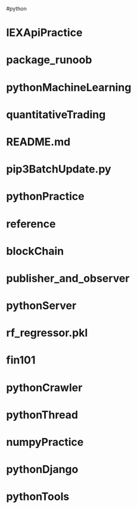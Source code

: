 #python

# IEXApiPractice         
# package_runoob         
# pythonMachineLearning  
# quantitativeTrading
# README.md              
# pip3BatchUpdate.py     
# pythonPractice         
# reference
# blockChain             
# publisher_and_observer 
# pythonServer           
# rf_regressor.pkl
# fin101                 
# pythonCrawler          
# pythonThread
# numpyPractice          
# pythonDjango           
# pythonTools

